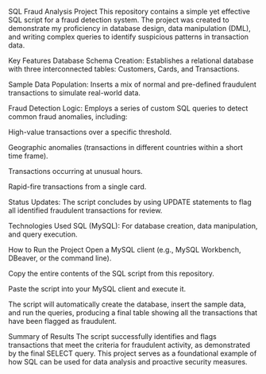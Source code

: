 SQL Fraud Analysis Project
This repository contains a simple yet effective SQL script for a fraud detection system. The project was created to demonstrate my proficiency in database design, data manipulation (DML), and writing complex queries to identify suspicious patterns in transaction data.

Key Features
Database Schema Creation: Establishes a relational database with three interconnected tables: Customers, Cards, and Transactions.

Sample Data Population: Inserts a mix of normal and pre-defined fraudulent transactions to simulate real-world data.

Fraud Detection Logic: Employs a series of custom SQL queries to detect common fraud anomalies, including:

High-value transactions over a specific threshold.

Geographic anomalies (transactions in different countries within a short time frame).

Transactions occurring at unusual hours.

Rapid-fire transactions from a single card.

Status Updates: The script concludes by using UPDATE statements to flag all identified fraudulent transactions for review.

Technologies Used
SQL (MySQL): For database creation, data manipulation, and query execution.

How to Run the Project
Open a MySQL client (e.g., MySQL Workbench, DBeaver, or the command line).

Copy the entire contents of the SQL script from this repository.

Paste the script into your MySQL client and execute it.

The script will automatically create the database, insert the sample data, and run the queries, producing a final table showing all the transactions that have been flagged as fraudulent.

Summary of Results
The script successfully identifies and flags transactions that meet the criteria for fraudulent activity, as demonstrated by the final SELECT query. This project serves as a foundational example of how SQL can be used for data analysis and proactive security measures.
